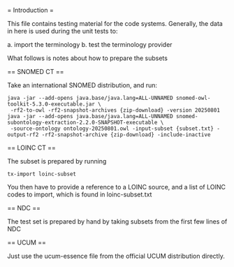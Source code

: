 = Introduction =

This file contains testing material for the code systems.
Generally, the data in here is used during the unit tests
to:

a. import the terminology 
b. test the terminology provider 

What follows is notes about how to prepare the subsets

== SNOMED CT ==

Take an international SNOMED distribution, and run:

```
java -jar --add-opens java.base/java.lang=ALL-UNNAMED snomed-owl-toolkit-5.3.0-executable.jar \
 -rf2-to-owl -rf2-snapshot-archives {zip-download} -version 20250801
java -jar --add-opens java.base/java.lang=ALL-UNNAMED snomed-subontology-extraction-2.2.0-SNAPSHOT-executable \
 -source-ontology ontology-20250801.owl -input-subset {subset.txt} -output-rf2 -rf2-snapshot-archive {zip-download} -include-inactive
```

== LOINC CT ==

The subset is prepared by running

```
tx-import loinc-subset
```

You then have to provide a reference to a LOINC source, 
and a list of LOINC codes to import, which is found in
loinc-subset.txt

== NDC ==

The test set is prepared by hand by taking subsets
from the first few lines of NDC

== UCUM ==

Just use the ucum-essence file from the official UCUM
distribution directly.